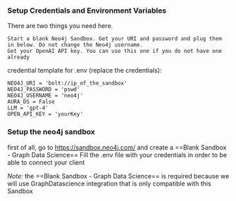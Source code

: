 ### Setup Credentials and Environment Variables

There are two things you need here.

    Start a blank Neo4j Sandbox. Get your URI and password and plug them in below. Do not change the Neo4j username.
    Get your OpenAI API key. You can use this one if you do not have one already


credential template for .env (replace the credentials):

    NEO4J_URI = 'bolt://ip_of_the_sandbox' 
    NEO4J_PASSWORD = 'pswd'
    NEO4J_USERNAME = 'neo4j'
    AURA_DS = False
    LLM = 'gpt-4'
    OPEN_API_KEY = 'yourKey'

### Setup the neo4j sandbox

first of all, go to https://sandbox.neo4j.com/ and create a ==Blank Sandbox - Graph Data Science== 
Fill the .env file with your credentials in order to be able to connect your client

*Note:* the ==Blank Sandbox - Graph Data Science== is required because we will use GraphDatascience integration that is only compatible with this Sandbox
